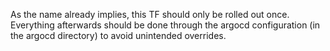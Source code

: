 As the name already implies, this TF should only be rolled out once. Everything afterwards should be done through the argocd configuration (in the argocd directory) to avoid 
unintended overrides.